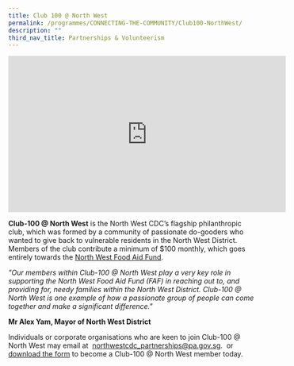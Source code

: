 ```yaml
---
title: Club 100 @ North West
permalink: /programmes/CONNECTING-THE-COMMUNITY/Club100-NorthWest/
description: ""
third_nav_title: Partnerships & Volunteerism
---
```

<meta name="description" content="Club 100 @ North West">

<iframe width="560" height="315" src="https://www.youtube.com/embed/gbKC8nvxS2w" title="YouTube video player" frameborder="0" allow="accelerometer; autoplay; clipboard-write; encrypted-media; gyroscope; picture-in-picture" allowfullscreen></iframe>

**Club-100 @ North West** is the North West CDC’s flagship philanthropic club, which was formed by a community of passionate
do-gooders who wanted to give back to vulnerable residents in the North West District. Members of the club contribute a minimum of $100 monthly, which goes entirely towards the [North West Food Aid Fund](https://northwest.cdc.gov.sg/programmes/assisting-the-needy/northwest-food-aid-fund).


*"Our members within Club-100 @ North West play a very key role in supporting the North West Food Aid Fund (FAF) in reaching out to, and providing for, needy families within the North West District. Club-100 @ North West is one example of how a passionate group of people can come together and make a significant difference."*
 
 **Mr Alex Yam, Mayor of North West District**
    
Individuals or corporate organisations who are keen to join Club-100 @ North West may email at   [northwestcdc\_partnerships@pa.gov.sg](mailto:northwestcdc_partnerships@pa.gov.sg).  or [download the form](/files/club-100_donation_form_may21.pdf) to become a Club-100 @ North West member today.